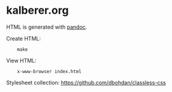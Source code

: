 kalberer.org
============

HTML is generated with [pandoc](https://pandoc.org/MANUAL.html).

Create HTML:

        make

View HTML:

        x-www-browser index.html


Stylesheet collection: https://github.com/dbohdan/classless-css
